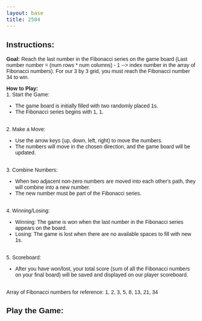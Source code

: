 ```yaml
---
layout: base
title: 2584
---
```

<!DOCTYPE html>
<html lang="en">
<head>
    <meta charset="UTF-8">
    <meta name="viewport" content="width=device-width, initial-scale=1.0">
    <title>Fibonacci Game</title>
    <style>
        /* Add your CSS styles here */
        body {
            font-family: Arial, sans-serif;
        }
        pre {
            white-space: pre-wrap;
            font-size: 16px;
        }
    </style>
</head>
<body>

<!-- Display game instructions -->
<div>
    <h2>Instructions:</h2>
    <p>
        <b>Goal:</b> Reach the last number in the Fibonacci series on the game board (Last number number = (num rows * num columns) - 1 --> index number in the array of Fibonacci numbers). For our 3 by 3 grid, you must reach the Fibonacci number 34 to win.
    </p>
    <p>
        <b>How to Play:</b>
        <br>
        1. Start the Game:
        <ul>
            <li>The game board is initially filled with two randomly placed 1s.</li>
            <li>The Fibonacci series begins with 1, 1.</li>
        </ul>
        <br>
        2. Make a Move:
        <ul>
            <li>Use the arrow keys (up, down, left, right) to move the numbers.</li>
            <li>The numbers will move in the chosen direction, and the game board will be updated.</li>
        </ul>
        <br>
        3. Combine Numbers:
        <ul>
            <li>When two adjacent non-zero numbers are moved into each other's path, they will combine into a new number.</li>
            <li>The new number must be part of the Fibonacci series.</li>
        </ul>
        <br>
        4. Winning/Losing:
        <ul>
            <li>Winning: The game is won when the last number in the Fibonacci series appears on the board.</li>
            <li>Losing: The game is lost when there are no available spaces to fill with new 1s.</li>
        </ul>
        <br>
        5. Scoreboard:
        <ul>
            <li>After you have won/lost, your total score (sum of all the Fibonacci numbers on your final board) will be saved and displayed on our player scoreboard.</li>
        </ul>
        <br>
        Array of Fibonacci numbers for reference: 1, 2, 3, 5, 8, 13, 21, 34
    </p>
</div>

<!-- Display the game -->
<div>
    <h2>Play the Game:</h2>
    <pre id="game-output"></pre>
    <!-- Use a hidden input to capture arrow key events -->
    <input type="hidden" id="user-input">
</div>

<script>

    // JavaScript implementation of the game
    let userName = "";
    let board = generateBoard();
    let fibDict = generateFibCache();
    fillRandPos(board, 2);

    function printBoard(board) {
        let output = '';
        for (let i = 0; i < board.length; i++) {
            output += board[i].join(' ') + '\n';
        }
        document.getElementById('game-output').textContent = output;
    }

    function updateGameOutput(message) {
    document.getElementById('game-output').textContent = message;
    }

    // Use the keydown event to capture arrow key presses
    document.addEventListener("keydown", function(event) {
        if (event.key.startsWith("Arrow")) {
            event.preventDefault();
            // Extract the direction from the arrow key
            let direction = event.key.substring(5).toLowerCase();
            movDir(direction);
        }
    });

    function getSumList(arr) {
        let adjelem1 = -1;
        let sumList = [];
        for (let elem of arr) {
            if (elem !== 0) {
                if (adjelem1 === -1) {
                    adjelem1 = elem;
                } else {
                    let sum = adjelem1 + elem;
                    if (fibDict.fib_map.hasOwnProperty(sum)) {
                        sumList.push(sum);
                        adjelem1 = -1;
                    } else {
                        sumList.push(adjelem1);
                        adjelem1 = elem;
                    }
                }
            }
        }

        if (adjelem1 !== -1) {
            sumList.push(adjelem1);
        }
        return sumList;
    }

    function updateBoard(strp, updList, dir) {
        let k = 0;
        let rows = board.length;
        let cols = board[0].length;
        let updLen = updList.length;

        // Update the board based on the movement direction
        if (dir === "down") {
            let rowctr = rows - 1;
            while (rowctr >= 0) {
                if (k < updLen) {
                    board[rowctr][strp] = updList[k];
                    k++;
                } else {
                    board[rowctr][strp] = 0;
                }
                rowctr--;
            }
        } else if (dir === "up") {
            let rowctr = 0;
            while (rowctr < rows) {
                if (k < updLen) {
                    board[rowctr][strp] = updList[k];
                    k++;
                } else {
                    board[rowctr][strp] = 0;
                }
                rowctr++;
            }
        } else if (dir === "right") {
            let colctr = cols - 1;
            while (colctr >= 0) {
                if (k < updLen) {
                    board[strp][colctr] = updList[k];
                    k++;
                } else {
                    board[strp][colctr] = 0;
                }
                colctr--;
            }
        }
        if (dir === "left") {
            let colctr = 0;
            while (colctr < cols) {
                if (k < updLen) {
                    board[strp][colctr] = updList[k];
                    k++;
                } else {
                    board[strp][colctr] = 0;
                }
                colctr++;
            }
        }
    }

    function makeMove() {
        // Get user input and send it to the game logic
        let direction = document.getElementById('user-input').value.trim().toLowerCase();

        if (['up', 'down', 'left', 'right'].includes(direction)) {
            movDir(direction);
        }
    }

    function postUserData(userName, totalScore) {
        fetch('http://ige-backend.stu.nighthawkcodingsociety.com', {
            method: 'POST',
            headers: {
                'Content-Type': 'application/json',
            },
            body: JSON.stringify({ userName: userName, totalScore: totalScore }),
        })
        .then(response => response.json())
        .then(data => {
            console.log('Data sent successfully:', data);
            // You can handle the response from the server if needed
        })
        .catch(error => {
            console.error('Error sending data:', error);
        });
    }

    function movDir(dir) {
        let cols = board[0].length;
        let rows = board.length;

        // Handle movement for up and down directions
        if (dir === "up" || dir === "down") {
            for (let j = 0; j < cols; j++) {
                let colArr = [];
                for (let i = 0; i < rows; i++) {
                    colArr[i] = board[i][j];
                }
                // Reverse the array if moving down
                if (dir === "down") {
                    colArr.reverse();
                }
                let updList = getSumList(colArr);
                updateBoard(j, updList, dir);
            }
        } else if (dir === "left" || dir === "right") {
            // Handle movement for left and right directions
            for (let i = 0; i < rows; i++) {
                let colArr = [];
                for (let j = 0; j < cols; j++) {
                    colArr[j] = board[i][j];
                }
                // Reverse the array if moving right
                if (dir === "right") {
                    colArr.reverse();
                }
                let updList = getSumList(colArr);
                updateBoard(i, updList, dir);
            }
        }

        // Print the updated board
        printBoard(board);

        // Check if the player has won after the move
        if (checkWin(board, fibDict)) {
            updateGameOutput("You won!");

            // Calculate row sums and total sum
            let rowSums = calculateRowSums(board);
            let totalScore = rowSums.reduce((sum, value) => sum + value, 0);

            // Print row sums and total sum
            console.log("Row Sums: " + rowSums);
            updateGameOutput("Your total score: " + totalScore);

            // Prompt for user name and save it in userName variable
            userName = promptForUserName("Congratulations! You reached the last Fibonnaci number 34! Enter your name to save your score:");

            // Post user data to the backend
            postUserData(userName, totalScore);

            console.log(userName)
        }

        // If no available spaces to fill with 1s, player lost
        if (!fillRandPos(board, 1)) {
            updateGameOutput("Game lost.");

            // Calculate row sums and total sum
            let rowSums = calculateRowSums(board);
            let totalScore = rowSums.reduce((sum, value) => sum + value, 0);

            // Print row sums and total sum
            console.log("Row Sums: " + rowSums);
            updateGameOutput("Your total score: " + totalScore);

            // Prompt for user name and save it in userName variable
            userName = promptForUserName("Game over. Better luck next time! Enter your name to save your score:");
            console.log(userName)
        }
    }

    function checkWin(board, fibDict) {
        for (let i = 0; i < board.length; i++) {
            for (let j = 0; j < board[0].length; j++) {
                if (board[i][j] === fibDict.fib_series[fibDict.fib_series.length - 1]) {
                    return true;
                }
            }
        }
        return false;
    }

    function calculateRowSums(board) {
        let rowSums = [];
        for (let i = 0; i < board.length; i++) {
            let sum = board[i].reduce((acc, val) => acc + val, 0);
            rowSums.push(sum);
        }
        return rowSums;
    }

    function promptForUserName(message) {
        let userName = prompt(message);
        return userName;
    }

    function generateBoard() {
        return Array.from({ length: 3 }, () => Array(3).fill(0));
    }

    function fillRandPos(board, rand_1) {
        let freeXRange = [];
        let freeYRange = [];

        // Find available (empty) positions on the game board
        for (let i = 0; i < board.length; i++) {
            for (let j = 0; j < board[0].length; j++) {
                if (board[i][j] === 0) {
                    freeXRange.push(i);
                    freeYRange.push(j);
                }
            }
        }

        // If there are available positions, randomly fill them with 1s
        if (freeXRange.length > 0) {
            for (let i = 0; i < rand_1; i++) {
                if (freeXRange.length === 0) {
                    break;
                }
                let randPos = Math.floor(Math.random() * freeXRange.length);
                board[freeXRange[randPos]][freeYRange[randPos]] = 1;
                freeXRange.splice(randPos, 1);
                freeYRange.splice(randPos, 1);
            }
            return true;
        }
        return false;
    }

    function generateFibCache() {
        let term = 3 * 3;
        let fib = [1, 1];

        // Map to store the position of each Fibonacci term in the series
        let fibTermNumMap = {};

        // Generate Fibonacci series and populate the map
        for (let i = 2; i < term; i++) {
            fib.push(fib[i - 1] + fib[i - 2]);
            fibTermNumMap[fib[i]] = i;
        }

        // Create an object to store the Fibonacci series and the term-to-position map
        return { fib_series: fib, fib_map: fibTermNumMap };
    }


    // Initial board: Fill random positions on the board with 2 1s
    fillRandPos(board, 2);

    // Print the initial board state
    printBoard(board);

</script>

</body>
</html>

